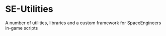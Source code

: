 # SE-Utilities

A number of utilities, libraries and a custom framework for SpaceEngineers in-game scripts
